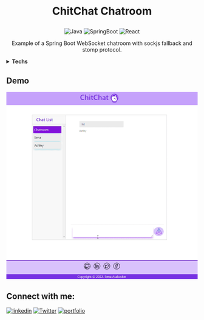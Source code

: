 # <p align=center>ChitChat Chatroom</p>

<p align="center">
<img src="https://img.shields.io/badge/Java-ED8B00?style=for-the-badge&logo=java&logoColor=white" alt="Java"/> 
<img src="https://img.shields.io/badge/Spring Boot-6DB33F?style=for-the-badge&logo=spring&logoColor=white" alt="SpringBoot"/> 
<img src="https://img.shields.io/badge/React-20232A?style=for-the-badge&logo=react&logoColor=61DAFB" alt="React"/>
<p>


<p align=center>
Example of a Spring Boot WebSocket chatroom with sockjs fallback and stomp protocol.</p> 


<details close="open">
  <summary><strong>Techs</strong></summary>
    <ul>
        <li>Spring Boot</li>
    </ul>
    <ul>
        <li>Maven</li>
    </ul>
    <ul>
        <li>WebSocket</li>
    </ul>
    <ul>
        <li>Lombok</li>
    </ul>
    <ul>
        <li>React</li>
    </ul>
    
</details>

## Demo

<p align="center"><img width=700 src="https://github.com/SwishSwishBish/ChitChat/blob/main/images/demo.gif?raw=true" alt="demo"/></p>

## Connect with me:
[![linkedin](https://img.shields.io/badge/linkedin-0A66C2?style=for-the-badge&logo=linkedin&logoColor=white)](https://www.linkedin.com/in/sena-atak%C3%B6%C5%9Fker-3a79b0235/)
[![Twitter](https://img.shields.io/badge/twitter-%231DA1F2.svg?style=for-the-badge&logo=Twitter&logoColor=white)](https://twitter.com/SenaAtakosker)
[![portfolio](https://img.shields.io/badge/Gmail-D14836?style=for-the-badge&logo=gmail&logoColor=white)](mailto:senaatakosker@gmail.com)